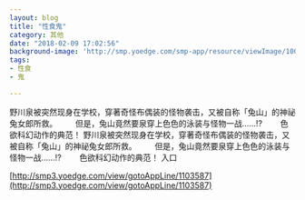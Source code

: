 ```yaml
---
layout: blog
title: "性食鬼"
category: 其他
date: "2018-02-09 17:02:56"
background-image: 'http://smp.yoedge.com/smp-app/resource/viewImage/1000718appline.png'
tags:
- 性食
- 鬼

---
```

野川泉被突然现身在学校，穿著奇怪布偶装的怪物袭击，又被自称「兔山」的神祕兔女郎所救。 　　但是，兔山竟然要泉穿上色色的泳装与怪物一战……!? 　　色欲科幻动作的典范！
野川泉被突然现身在学校，穿著奇怪布偶装的怪物袭击，又被自称「兔山」的神祕兔女郎所救。 　　但是，兔山竟然要泉穿上色色的泳装与怪物一战……!? 　　色欲科幻动作的典范！
入口

[http://smp3.yoedge.com/view/gotoAppLine/1103587](http://smp3.yoedge.com/view/gotoAppLine/1103587)

        
